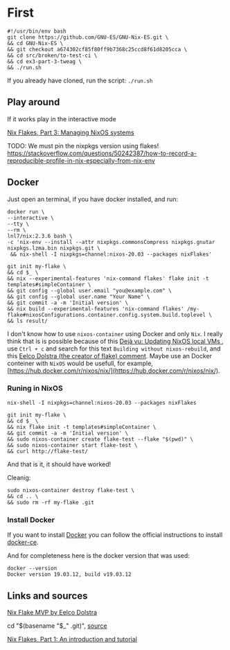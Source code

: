 # First

```
#!/usr/bin/env bash
git clone https://github.com/GNU-ES/GNU-Nix-ES.git \
&& cd GNU-Nix-ES \
&& git checkout a674302cf85f80ff9b7368c25ccd8f61d8205cca \
&& cd src/broken/to-test-ci \
&& cd ex3-part-3-tweag \
&& ./run.sh
```

If you already have cloned, run the script:
`./run.sh`


## Play around

If it works play in the interactive mode


[Nix Flakes, Part 3: Managing NixOS systems](https://www.tweag.io/blog/2020-07-31-nixos-flakes/)


TODO: We must pin the nixpkgs version using flakes!
https://stackoverflow.com/questions/50242387/how-to-record-a-reproducible-profile-in-nix-especially-from-nix-env


## Docker

Just open an terminal, if you have docker installed, and run:

```
docker run \
--interactive \
--tty \
--rm \
lnl7/nix:2.3.6 bash \
-c 'nix-env --install --attr nixpkgs.commonsCompress nixpkgs.gnutar nixpkgs.lzma.bin nixpkgs.git \
 && nix-shell -I nixpkgs=channel:nixos-20.03 --packages nixFlakes'
```


```
git init my-flake \
&& cd $_ \
&& nix --experimental-features 'nix-command flakes' flake init -t templates#simpleContainer \
&& git config --global user.email "you@example.com" \
&& git config --global user.name "Your Name" \
&& git commit -a -m 'Initial version' \
&& nix build --experimental-features 'nix-command flakes' /my-flake#nixosConfigurations.container.config.system.build.toplevel \
&& ls result/
```

I don't know how to use `nixos-container` using Docker and only `Nix`. I really think that is is possible because of this
[Dejà vu: Updating NixOS local VMs ](http://blog.patapon.info/nixos-local-vm/), use `Ctrl + c` and search for this text 
`Building without nixos-rebuild`, and this 
[Eelco Dolstra (the creator of flake) comment](https://github.com/NixOS/nixpkgs/pull/68897#discussion_r377142616). 
Maybe use an Docker conteiner with `NixOS` would be usefull, for example, 
[https://hub.docker.com/r/nixos/nix/](https://hub.docker.com/r/nixos/nix/).


### Runing in NixOS


`nix-shell -I nixpkgs=channel:nixos-20.03 --packages nixFlakes`

```
git init my-flake \
&& cd $_ \
&& nix flake init -t templates#simpleContainer \
&& git commit -a -m 'Initial version' \
&& sudo nixos-container create flake-test --flake "$(pwd)" \
&& sudo nixos-container start flake-test \
&& curl http://flake-test/
```

And that is it, it should have worked!

Cleanig:
```
sudo nixos-container destroy flake-test \
&& cd .. \
&& sudo rm -rf my-flake .git
```


### Install Docker

If you want to install [Docker](https://www.docker.com/) you can follow the official instructions to install [docker-ce](https://docs.docker.com/engine/install/).

And for completeness here is the docker version that was used:
```
docker --version
Docker version 19.03.12, build v19.03.12
```

## Links and sources

[Nix Flake MVP by Eelco Dolstra](https://gist.github.com/edolstra/40da6e3a4d4ee8fd019395365e0772e7)


cd "$(basename "$_" .git)", [source](https://stackoverflow.com/a/59392290)

[Nix Flakes, Part 1: An introduction and tutorial](https://www.tweag.io/blog/2020-05-25-flakes/)